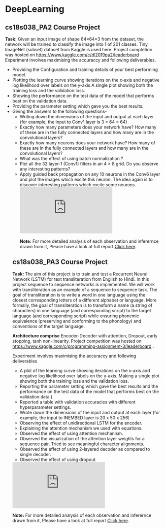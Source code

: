 # DeepLearning
## cs18s038_PA2 Course Project ##
<b> Task:</b> 
Given an input image of shape 64×64×3 from the dataset, the network will be trained
to classify the image into 1 of 201 classes. Tiny ImageNet (subset) dataset from Kaggle is used here.
Project comptetion was hosted on https://www.kaggle.com/c/dl2019pa2/leaderboard
Experiment involves maximising the accuraccy and following deliverables.
* Providing the Configuration and training details of your best performing model.
* Plotting the learning curve showing iterations on the x-axis and negative log likelihood
over labels on the y-axis.A single plot showing both the training loss and the
validation loss.
* Showing the performance on the test data of the model that performs best on the validation
data.
* Providing the parameter setting which gave you the best results.
* Giving the answers to the following questions-
    * Writing down the dimensions of the input and output at each layer (for example, the
input to Conv1 layer is 3 × 64 × 64)
    * Exactly how many parameters does your network have? How many of these are in the
fully connected layers and how many are in the convolutional layers?
    * Exactly how many neurons does your network have? How many of these are in the
fully connected layers and how many are in the convolutional layers?
    * What was the effect of using batch normalization ?
    *  Plot all the 32 layer-1 (Conv1) filters in an 4 × 8 grid. Do you observe any interesting
patterns?
    * Apply guided back propagation on any 10 neurons in the Conv6 layer and plot the
images which excite this neuron. The idea again is to discover interesting patterns
which excite some neurons.
      <object data="https://github.com/rajanskumarsoni/DeepLearning/blob/master/CS18S038_PA2/report.pdf" width="700px" height="700px">
    <embed src="https://github.com/rajanskumarsoni/DeepLearning/blob/master/CS18S038_PA2/report.pdf">
   <p><b>Note:</b> For more detailed analysis of each observation and inferernce drawn from it, Please have a look at full report  <a href="https://github.com/rajanskumarsoni/DeepLearning/blob/master/CS18S038_PA2/report.pdf">Click here</a>.</p>
    </embed>
   </object>
   
   
   
   
## cs18s038_PA3 Course Project ##
<b> Task: </b> The aim of this project is to train and test a Recurrent Neural Network (LSTM) for text
transliteration from English to Hindi.
In this project sequence to sequence networks is implemented. We will work with
transliteration as an example of a sequence to sequence task.
The goal of transliteration is to write a word in one language using the closest corresponding
letters of a different alphabet or language. More formally, the goal of transliteration is to transform
a name (a string of characters) in one language (and corresponding script) to the target language
(and corresponding script) while ensuring phonemic equivalence (preserving and conforming to the
phonology) and conventions of the target language.

<b> Architecture comprise</b> Encoder-Decoder with attention, Dropout, early stopping, tanh non-linearity.
Project competition was hosted on https://www.kaggle.com/c/programming-assignment-3/leaderboard .

Experiment involves maximising the accuraccy and following deliverables

   * A plot of the learning curve showing iterations on the x-axis and negative log likelihood over
labels on the y-axis. Making a single plot showing both the training loss and the validation loss.
   * Reporting the parameter setting which gave the best results and the performance on the test
data of the model that performs best on the validation data.)
   * Reported a table with validation accuracies with different hyperparameter settings.
   * Wrote down the dimensions of the input and output at each layer (for example, the input to
INEMBED layer is 20 x 50 x 256)
   * Observing the effect of unidirectional LSTM for the encoder. 
   * Explaining the attention mechanism we used with equations.
   * Observed the effect of using attention mechanism.
   * Observed the visualization of the attention layer weights for a sequence pair. Tried to see meaningful
character alignments.
   * Observed the effect of using 2-layered decoder as compared to single decoder.
   * Observed the effect of using dropout.
   
  <object data="https://github.com/rajanskumarsoni/DeepLearning/blob/master/CS18S038_PA3/main.pdf" width="700px" height="700px">
    <embed src="https://github.com/rajanskumarsoni/DeepLearning/blob/master/CS18S038_PA3/main.pdf">
   <p><b>Note:</b> For more detailed analysis of each observation and inferernce drawn from it, Please have a look at full report  <a href="https://github.com/rajanskumarsoni/DeepLearning/blob/master/CS18S038_PA3/main.pdf">Click here</a>.</p>
    </embed>
   </object>




